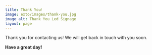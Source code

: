 ```yaml
---
title: Thank You!
image: exto/images/thank-you.jpg
image_alt: Thank You Led Signage
layout: page
---
```


Thank you for contacting us! We will get back in touch with you soon.

**Have a great day!**
